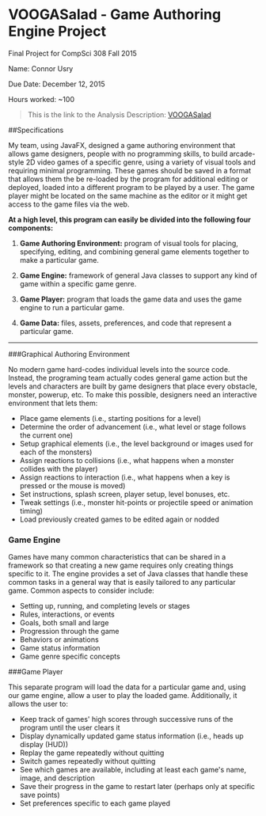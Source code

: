 # VOOGASalad - Game Authoring Engine Project

Final Project for CompSci 308 Fall 2015

Name: Connor Usry

Due Date: December 12, 2015

Hours worked: ~100

> This is the link to the Analysis Description: [VOOGASalad](http://www.cs.duke.edu/courses/cps108/current/assign/04_voogasalad/)

##Specifications

My team, using JavaFX, designed a game authoring environment that allows game designers, people with no programming skills, to build arcade-style 2D video games of a specific genre, using a variety of visual tools and requiring minimal programming. These games should be saved in a format that allows them the be re-loaded by the program for additional editing or deployed, loaded into a different program to be played by a user. The game player might be located on the same machine as the editor or it might get access to the game files via the web.


**At a high level, this program can easily be divided into the following four components:**

1. **Game Authoring Environment:** program of visual tools for placing, specifying, editing, and combining general game elements together to make a particular game.

2. **Game Engine:** framework of general Java classes to support any kind of game within a specific game genre.

3. **Game Player:** program that loads the game data and uses the game engine to run a particular game.

4. **Game Data:** files, assets, preferences, and code that represent a particular game.


-----

###Graphical Authoring Environment

No modern game hard-codes individual levels into the source code. Instead, the programing team actually codes general game action but the levels and characters are built by game designers that place every obstacle, monster, powerup, etc. To make this possible, designers need an interactive environment that lets them:

* Place game elements (i.e., starting positions for a level)
* Determine the order of advancement (i.e., what level or stage follows the current one)
* Setup graphical elements (i.e., the level background or images used for each of the monsters)
* Assign reactions to collisions (i.e., what happens when a monster collides with the player)
* Assign reactions to interaction (i.e., what happens when a key is pressed or the mouse is moved)
* Set instructions, splash screen, player setup, level bonuses, etc.
* Tweak settings (i.e., monster hit-points or projectile speed or animation timing)
* Load previously created games to be edited again or nodded

### Game Engine

Games have many common characteristics that can be shared in a framework so that creating a new game requires only creating things specific to it. The engine provides a set of Java classes that handle these common tasks in a general way that is easily tailored to any particular game. Common aspects to consider include:

* Setting up, running, and completing levels or stages
* Rules, interactions, or events
* Goals, both small and large
* Progression through the game
* Behaviors or animations
* Game status information
* Game genre specific concepts


###Game Player

This separate program will load the data for a particular game and, using our game engine, allow a user to play the loaded game. Additionally, it allows the user to:

* Keep track of games' high scores through successive runs of the program until the user clears it
* Display dynamically updated game status information (i.e., heads up display (HUD))
* Replay the game repeatedly without quitting
* Switch games repeatedly without quitting
* See which games are available, including at least each game's name, image, and description
* Save their progress in the game to restart later (perhaps only at specific save points)
* Set preferences specific to each game played
